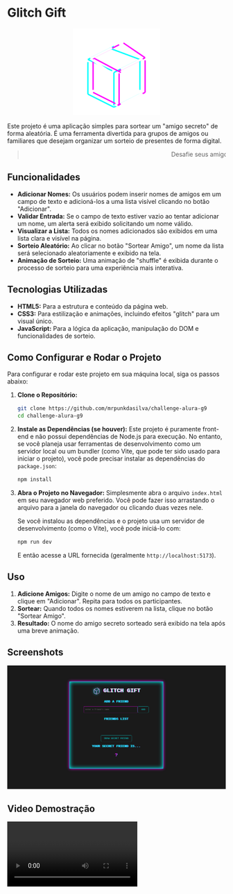 # Glitch Gift

<p align="center">
  <img src=".github/logo.svg" width="200" alt="Glitch Gift Logo">
</p>

Este projeto é uma aplicação simples para sortear um "amigo secreto" de forma aleatória. É uma ferramenta divertida para grupos de amigos ou familiares que desejam organizar um sorteio de presentes de forma digital.


> <marquee>Desafie seus amigos e descubra quem é o seu amigo secreto!</marquee>


## Funcionalidades

- **Adicionar Nomes:** Os usuários podem inserir nomes de amigos em um campo de texto e adicioná-los a uma lista visível clicando no botão "Adicionar".
- **Validar Entrada:** Se o campo de texto estiver vazio ao tentar adicionar um nome, um alerta será exibido solicitando um nome válido.
- **Visualizar a Lista:** Todos os nomes adicionados são exibidos em uma lista clara e visível na página.
- **Sorteio Aleatório:** Ao clicar no botão "Sortear Amigo", um nome da lista será selecionado aleatoriamente e exibido na tela.
- **Animação de Sorteio:** Uma animação de "shuffle" é exibida durante o processo de sorteio para uma experiência mais interativa.

## Tecnologias Utilizadas

- **HTML5:** Para a estrutura e conteúdo da página web.
- **CSS3:** Para estilização e animações, incluindo efeitos "glitch" para um visual único.
- **JavaScript:** Para a lógica da aplicação, manipulação do DOM e funcionalidades de sorteio.

## Como Configurar e Rodar o Projeto

Para configurar e rodar este projeto em sua máquina local, siga os passos abaixo:

1.  **Clone o Repositório:**
    ```bash
    git clone https://github.com/mrpunkdasilva/challenge-alura-g9
    cd challenge-alura-g9
    ```

2.  **Instale as Dependências (se houver):**
    Este projeto é puramente front-end e não possui dependências de Node.js para execução. No entanto, se você planeja usar ferramentas de desenvolvimento como um servidor local ou um bundler (como Vite, que pode ter sido usado para iniciar o projeto), você pode precisar instalar as dependências do `package.json`:
    ```bash
    npm install
    ```

3.  **Abra o Projeto no Navegador:**
    Simplesmente abra o arquivo `index.html` em seu navegador web preferido. Você pode fazer isso arrastando o arquivo para a janela do navegador ou clicando duas vezes nele.

    Se você instalou as dependências e o projeto usa um servidor de desenvolvimento (como o Vite), você pode iniciá-lo com:
    ```bash
    npm run dev
    ```
    E então acesse a URL fornecida (geralmente `http://localhost:5173`).

## Uso

1.  **Adicione Amigos:** Digite o nome de um amigo no campo de texto e clique em "Adicionar". Repita para todos os participantes.
2.  **Sortear:** Quando todos os nomes estiverem na lista, clique no botão "Sortear Amigo".
3.  **Resultado:** O nome do amigo secreto sorteado será exibido na tela após uma breve animação.

## Screenshots

![Main Screen](.github/main_screen.png)

## Video Demostração 

<video src="https://github.com/user-attachments/assets/60dc0fc0-5d3f-4255-8791-ebbf500ce502" controls></video>
